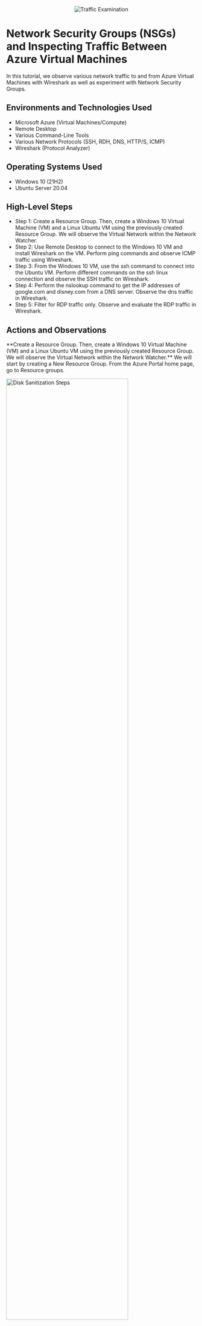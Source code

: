 <p align="center">
<img src="https://i.imgur.com/Ua7udoS.png" alt="Traffic Examination"/>
</p>

<h1>Network Security Groups (NSGs) and Inspecting Traffic Between Azure Virtual Machines</h1>
In this tutorial, we observe various network traffic to and from Azure Virtual Machines with Wireshark as well as experiment with Network Security Groups. <br />

<h2>Environments and Technologies Used</h2>

- Microsoft Azure (Virtual Machines/Compute)
- Remote Desktop
- Various Command-Line Tools
- Various Network Protocols (SSH, RDH, DNS, HTTP/S, ICMP)
- Wireshark (Protocol Analyzer)

<h2>Operating Systems Used </h2>

- Windows 10 (21H2)
- Ubuntu Server 20.04

<h2>High-Level Steps</h2>

- Step 1: Create a Resource Group. Then, create a Windows 10 Virtual Machine (VM) and a Linux Ubuntu VM using the previously created Resource Group. We will observe the Virtual Network within the Network Watcher. 
- Step 2: Use Remote Desktop to connect to the Windows 10 VM and install Wireshark on the VM. Perform ping commands and observe ICMP traffic using Wireshark.
- Step 3: From the Windows 10 VM, use the ssh command to connect into the Ubuntu VM. Perform different commands on the ssh linux connection and observe the SSH traffic on Wireshark.
- Step 4: Perform the nslookup command to get the IP addresses of google.com and disney.com from a DNS server. Observe the dns traffic in Wireshark.
- Step 5: Filter for RDP traffic only. Observe and evaluate the RDP traffic in Wireshark. 

<h2>Actions and Observations</h2>

<p>
**Create a Resource Group. Then, create a Windows 10 Virtual Machine (VM) and a Linux Ubuntu VM using the previously created Resource Group. We will observe the Virtual Network within the Network Watcher.**
We will start by creating a New Resource Group. From the Azure Portal home page, go to Resource groups. 
</p>
<p>
<img src="https://i.imgur.com/DJmEXEB.png" height="80%" width="80%" alt="Disk Sanitization Steps"/>
</p>
<p>Click on Create resource group.</p>
<p>
<img src="https://i.imgur.com/DJmEXEB.png" height="80%" width="80%" alt="Disk Sanitization Steps"/>
</p>
<p>Enter a Resource group name. In this tutorial, we will use "RG-Azure-Basics". Click on Review + create.</p>
<p>
<img src="https://i.imgur.com/DJmEXEB.png" height="80%" width="80%" alt="Disk Sanitization Steps"/>
</p>
<p>After the validation process has passed, click on Create.</p><p>
<img src="https://i.imgur.com/DJmEXEB.png" height="80%" width="80%" alt="Disk Sanitization Steps"/>
</p>
<br />
<p>
Now that a Resource Group has been created, we will now create a Windows 10 VM. Enter "virtual machines" in the search bar and go to Virtual machines. 
</p>
<p>
<img src="https://i.imgur.com/DJmEXEB.png" height="80%" width="80%" alt="Disk Sanitization Steps"/>
</p>
<br />

<p>
<img src="https://i.imgur.com/DJmEXEB.png" height="80%" width="80%" alt="Disk Sanitization Steps"/>
</p>
<p>
Lorem ipsum dolor sit amet, consectetur adipiscing elit, sed do eiusmod tempor incididunt ut labore et dolore magna aliqua. Ut enim ad minim veniam, quis nostrud exercitation ullamco laboris nisi ut aliquip ex ea commodo consequat. Duis aute irure dolor in reprehenderit in voluptate velit esse cillum dolore eu fugiat nulla pariatur.
</p>
<br />
